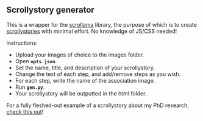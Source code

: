 ## Scrollystory generator ##

This is a wrapper for the [scrollama](https://github.com/russellgoldenberg/scrollama) library, the purpose of which is to create [scrollystories](https://russellgoldenberg.github.io/scrollama/sticky-side/) with minimal effort. No knowledge of JS/CSS needed!

Instructions:

* Upload your images of choice to the images folder.
* Open **`opts.json`**.
* Set the name, title, and description of your scrollystory.
* Change the text of each step, and add/remove steps as you wish.
* For each step, write the name of the association image.
* Run **`gen.py`**.
* Your scrollystory will be outputted in the html folder.

For a fully fleshed-out example of a scrollystory about my PhD research, [check this out](https://www.michaelsokoletsky.com/posts/2022/02/blog-post-1/)!
